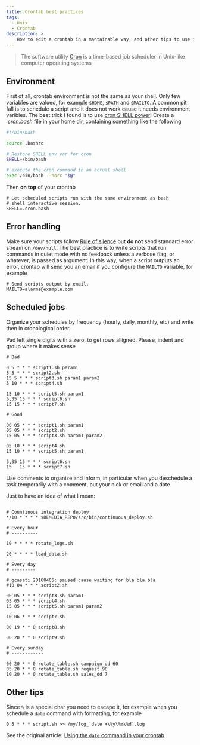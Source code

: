 ```yaml
---
title: Crontab best practices
tags:
  - Unix
  - Crontab
description: >
    How to edit a crontab in a mantainable way, and other tips to use it the right way. I found a lot of messy crontabs around, it would be better to mantain order.
---
```


> The software utility [Cron] is a time-based job scheduler in Unix-like computer operating systems

## Environment

First of all, crontab environment is not the same as your shell. Only few
variables are valued, for example `$HOME`, `$PATH` and `$MAILTO`.
A common pit fall is to schedule a script and it does not work cause it
needs environment varibles. The best trick I found is to use [cron SHELL power](http://shtylman.com/post/cron-shell-power/)!
Create a *.cron.bash* file in your home dir, containing something like the following

```bash
#!/bin/bash

source .bashrc

# Restore SHELL env var for cron
SHELL=/bin/bash

# execute the cron command in an actual shell
exec /bin/bash --norc "$@"

```

Then **on top** of your crontab

```
# Let scheduled scripts run with the same environment as bash
# shell interactive session.
SHELL=.cron.bash
```

## Error handling

Make sure your scripts follow [Rule of silence](http://www.linfo.org/rule_of_silence.html)
but **do not** send standard error stream on `/dev/null`.
The best practice is to write scripts that run commands in quiet mode with
no feedback unless a verbose flag, or whatever, is passed as argument.
In this way, when a script outputs an error, crontab will send you an email
if you configure the `MAILTO` variable, for example

```
# Send scripts output by email.
MAILTO=alarms@example.com
```

## Scheduled jobs

Organize your schedules by frequency (hourly, daily, monthly, etc) and
write then in cronological order.

Pad left single digits with a zero, to get rows alligned. Please, indent
and group where it makes sense

```crontab
# Bad

0 5 * * * script1.sh param1
5 5 * * * script2.sh
15 5 * * * script3.sh param1 param2
5 10 * * * script4.sh

15 10 * * * script5.sh param1
5,35 15 * * * script6.sh
15 15 * * * script7.sh

# Good

00 05 * * * script1.sh param1
05 05 * * * script2.sh
15 05 * * * script3.sh param1 param2

05 10 * * * script4.sh
15 10 * * * script5.sh param1

5,35 15 * * * script6.sh
15   15 * * * script7.sh
```

Use comments to organize and inform, in particular when you deschedule a
task temporarily with a comment, put your nick or email and a date.

Just to have an idea of what I mean:

```crontab

# Countinous integration deploy.
*/10 * * * * $BEMEDIA_REPO/src/bin/continuous_deploy.sh

# Every hour
# ----------

10 * * * * rotate_logs.sh

20 * * * * load_data.sh

# Every day
# ---------

# gcasati 20160405: paused cause waiting for bla bla bla
#10 04 * * * script2.sh

00 05 * * * script3.sh param1
05 05 * * * script4.sh
15 05 * * * script5.sh param1 param2

10 06 * * * script7.sh

00 19 * * 0 script8.sh

00 20 * * 0 script9.sh

# Every sunday
# ------------

00 20 * * 0 rotate_table.sh campaign_dd 60
05 20 * * 0 rotate_table.sh request 90
10 20 * * 0 rotate_table.sh sales_dd 7

```

## Other tips

Since `%` is a special char you need to escape it, for example when you
schedule a `date` command with formatting, for example

```
0 5 * * * script.sh >> /my/log_`date +\%y\%m\%d`.log
```

See the original article: [Using the `date` command in your crontab](http://www.logikdev.com/2010/05/25/using-the-date-command-in-your-crontab/).

[Cron]: https://en.wikipedia.org/wiki/Cron "Cron on Wikipedia"
